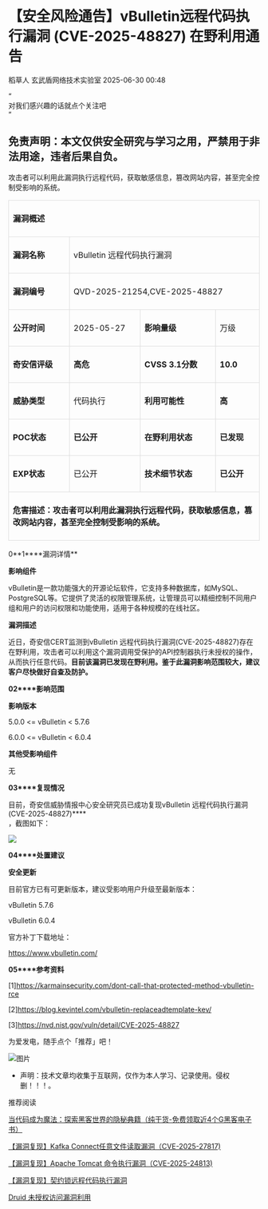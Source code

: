 #  【安全风险通告】vBulletin远程代码执行漏洞 (CVE-2025-48827) 在野利用通告  
稻草人  玄武盾网络技术实验室   2025-06-30 00:48  
  
“  
对我们感兴趣的话就点个关注吧  
”  
  
## 免责声明：本文仅供安全研究与学习之用，严禁用于非法用途，违者后果自负。  
  
  
攻击者可以利用此漏洞执行远程代码，获取敏感信息，篡改网站内容，甚至完全控制受影响的系统。  
<table><tbody><tr style="box-sizing: border-box;"><td colspan="4" data-colwidth="136,157,169,95" style="box-sizing: border-box;padding: 8px;line-height: 1.5;vertical-align: top;border: 1px solid rgb(221, 221, 221);"><p style="box-sizing: border-box;margin: 16px 0px;"><strong style="box-sizing: border-box;font-weight: 700;"><span leaf="">漏洞概述</span></strong></p></td></tr><tr style="box-sizing: border-box;"><td data-colwidth="136" width="136" style="box-sizing: border-box;padding: 8px;line-height: 1.5;vertical-align: top;border: 1px solid rgb(221, 221, 221);"><p style="box-sizing: border-box;margin: 16px 0px;"><strong style="box-sizing: border-box;font-weight: 700;"><span leaf="">漏洞名称</span></strong></p></td><td colspan="3" data-colwidth="157,169,95" style="box-sizing: border-box;padding: 8px;line-height: 1.5;vertical-align: top;border: 1px solid rgb(221, 221, 221);"><p style="box-sizing: border-box;margin: 16px 0px;"><span leaf="">vBulletin 远程代码执行漏洞</span></p></td></tr><tr style="box-sizing: border-box;"><td data-colwidth="136" width="136" style="box-sizing: border-box;padding: 8px;line-height: 1.5;vertical-align: top;border: 1px solid rgb(221, 221, 221);"><p style="box-sizing: border-box;margin: 16px 0px;"><strong style="box-sizing: border-box;font-weight: 700;"><span leaf="">漏洞编号</span></strong></p></td><td colspan="3" data-colwidth="157,169,95" style="box-sizing: border-box;padding: 8px;line-height: 1.5;vertical-align: top;border: 1px solid rgb(221, 221, 221);"><p style="box-sizing: border-box;margin: 16px 0px;"><span leaf="">QVD-2025-21254,CVE-2025-48827</span></p></td></tr><tr style="box-sizing: border-box;"><td data-colwidth="136" width="136" style="box-sizing: border-box;padding: 8px;line-height: 1.5;vertical-align: top;border: 1px solid rgb(221, 221, 221);"><p style="box-sizing: border-box;margin: 16px 0px;"><strong style="box-sizing: border-box;font-weight: 700;"><span leaf="">公开时间</span></strong></p></td><td data-colwidth="157" width="157" style="box-sizing: border-box;padding: 8px;line-height: 1.5;vertical-align: top;border: 1px solid rgb(221, 221, 221);"><p style="box-sizing: border-box;margin: 16px 0px;"><span leaf="">2025-05-27</span></p></td><td data-colwidth="169" width="169" style="box-sizing: border-box;padding: 8px;line-height: 1.5;vertical-align: top;border: 1px solid rgb(221, 221, 221);"><p style="box-sizing: border-box;margin: 16px 0px;"><strong style="box-sizing: border-box;font-weight: 700;"><span leaf="">影响量级</span></strong></p></td><td data-colwidth="95" width="95" style="box-sizing: border-box;padding: 8px;line-height: 1.5;vertical-align: top;border: 1px solid rgb(221, 221, 221);"><p style="box-sizing: border-box;margin: 16px 0px;"><span leaf="">万级</span></p></td></tr><tr style="box-sizing: border-box;"><td data-colwidth="136" width="136" style="box-sizing: border-box;padding: 8px;line-height: 1.5;vertical-align: top;border: 1px solid rgb(221, 221, 221);"><p style="box-sizing: border-box;margin: 16px 0px;"><strong style="box-sizing: border-box;font-weight: 700;"><span leaf="">奇安信评级</span></strong></p></td><td data-colwidth="157" width="157" style="box-sizing: border-box;padding: 8px;line-height: 1.5;vertical-align: top;border: 1px solid rgb(221, 221, 221);"><p style="box-sizing: border-box;margin: 16px 0px;"><strong style="box-sizing: border-box;font-weight: 700;"><span leaf="">高危</span></strong></p></td><td data-colwidth="169" width="169" style="box-sizing: border-box;padding: 8px;line-height: 1.5;vertical-align: top;border: 1px solid rgb(221, 221, 221);"><p style="box-sizing: border-box;margin: 16px 0px;"><strong style="box-sizing: border-box;font-weight: 700;"><strong style="box-sizing: border-box;font-weight: 700;"><span leaf="">CVSS 3.1分数</span></strong></strong></p></td><td data-colwidth="95" width="95" style="box-sizing: border-box;padding: 8px;line-height: 1.5;vertical-align: top;border: 1px solid rgb(221, 221, 221);"><p style="box-sizing: border-box;margin: 16px 0px;"><strong style="box-sizing: border-box;font-weight: 700;"><span leaf="">10.0</span></strong></p></td></tr><tr style="box-sizing: border-box;"><td data-colwidth="136" width="136" style="box-sizing: border-box;padding: 8px;line-height: 1.5;vertical-align: top;border: 1px solid rgb(221, 221, 221);"><p style="box-sizing: border-box;margin: 16px 0px;"><strong style="box-sizing: border-box;font-weight: 700;"><span leaf="">威胁类型</span></strong><strong style="box-sizing: border-box;font-weight: 700;"></strong></p></td><td data-colwidth="157" width="157" style="box-sizing: border-box;padding: 8px;line-height: 1.5;vertical-align: top;border: 1px solid rgb(221, 221, 221);"><p style="box-sizing: border-box;margin: 16px 0px;"><span leaf="">代码执行</span></p></td><td data-colwidth="169" width="169" style="box-sizing: border-box;padding: 8px;line-height: 1.5;vertical-align: top;border: 1px solid rgb(221, 221, 221);"><p style="box-sizing: border-box;margin: 16px 0px;"><strong style="box-sizing: border-box;font-weight: 700;"><span leaf="">利用可能性</span></strong></p></td><td data-colwidth="95" width="95" style="box-sizing: border-box;padding: 8px;line-height: 1.5;vertical-align: top;border: 1px solid rgb(221, 221, 221);"><p style="box-sizing: border-box;margin: 16px 0px;"><strong style="box-sizing: border-box;font-weight: 700;"><span leaf="">高</span></strong></p></td></tr><tr style="box-sizing: border-box;"><td data-colwidth="136" width="136" style="box-sizing: border-box;padding: 8px;line-height: 1.5;vertical-align: top;border: 1px solid rgb(221, 221, 221);"><p style="box-sizing: border-box;margin: 16px 0px;"><strong style="box-sizing: border-box;font-weight: 700;"><span leaf="">POC状态</span></strong></p></td><td data-colwidth="157" width="157" style="box-sizing: border-box;padding: 8px;line-height: 1.5;vertical-align: top;border: 1px solid rgb(221, 221, 221);"><p style="box-sizing: border-box;margin: 16px 0px;"><strong style="box-sizing: border-box;font-weight: 700;"><span leaf="">已公开</span></strong><strong style="box-sizing: border-box;font-weight: 700;"></strong></p></td><td data-colwidth="169" width="169" style="box-sizing: border-box;padding: 8px;line-height: 1.5;vertical-align: top;border: 1px solid rgb(221, 221, 221);"><p style="box-sizing: border-box;margin: 16px 0px;"><strong style="box-sizing: border-box;font-weight: 700;"><span leaf="">在野利用状态</span></strong></p></td><td data-colwidth="95" width="95" style="box-sizing: border-box;padding: 8px;line-height: 1.5;vertical-align: top;border: 1px solid rgb(221, 221, 221);"><p style="box-sizing: border-box;margin: 16px 0px;"><strong style="box-sizing: border-box;font-weight: 700;"><span leaf="">已发现</span></strong></p></td></tr><tr style="box-sizing: border-box;"><td data-colwidth="136" width="136" style="box-sizing: border-box;padding: 8px;line-height: 1.5;vertical-align: top;border: 1px solid rgb(221, 221, 221);"><p style="box-sizing: border-box;margin: 16px 0px;"><strong style="box-sizing: border-box;font-weight: 700;"><span leaf="">EXP状态</span></strong></p></td><td data-colwidth="157" width="157" style="box-sizing: border-box;padding: 8px;line-height: 1.5;vertical-align: top;border: 1px solid rgb(221, 221, 221);"><p style="box-sizing: border-box;margin: 16px 0px;"><span leaf="">已公开</span></p></td><td data-colwidth="169" width="169" style="box-sizing: border-box;padding: 8px;line-height: 1.5;vertical-align: top;border: 1px solid rgb(221, 221, 221);"><p style="box-sizing: border-box;margin: 16px 0px;"><strong style="box-sizing: border-box;font-weight: 700;"><span leaf="">技术细节状态</span></strong></p></td><td data-colwidth="95" width="95" style="box-sizing: border-box;padding: 8px;line-height: 1.5;vertical-align: top;border: 1px solid rgb(221, 221, 221);"><p style="box-sizing: border-box;margin: 16px 0px;"><strong style="box-sizing: border-box;font-weight: 700;"><span leaf="">已公开</span></strong><strong style="box-sizing: border-box;font-weight: 700;"></strong><strong style="box-sizing: border-box;font-weight: 700;"></strong></p></td></tr><tr style="box-sizing: border-box;"><td colspan="4" data-colwidth="136,157,169,95" style="box-sizing: border-box;padding: 8px;line-height: 1.5;vertical-align: top;border: 1px solid rgb(221, 221, 221);"><p style="box-sizing: border-box;margin: 16px 0px;background-color: transparent;font-size: 16px;"><strong style="box-sizing: border-box;font-weight: 700;"><span leaf="">危害描述：攻击者可以利用此漏洞执行远程代码，获取敏感信息，篡改网站内容，甚至完全控制受影响的系统。</span></strong></p></td></tr></tbody></table>  
0**1****漏洞详情**  
  
**影响组件**  
  
vBulletin是一款功能强大的开源论坛软件，它支持多种数据库，如MySQL、PostgreSQL等。它提供了灵活的权限管理系统，让管理员可以精细控制不同用户组和用户的访问权限和功能使用，适用于各种规模的在线社区。  
  
**漏洞描述**  
  
近日，奇安信CERT监测到vBulletin 远程代码执行漏洞(CVE-2025-48827)存在在野利用，攻击者可以利用这个漏洞调用受保护的API控制器执行未授权的操作，从而执行任意代码。**目前该漏洞已发现在野利用。****鉴于此漏洞影响范围较大，建议客户尽快做好自查及防护。******  
  
**02****影响范围**  
  
**影响版本**  
  
5.0.0 <= vBulletin < 5.7.6  
  
6.0.0 <= vBulletin < 6.0.4  
  
**其他受影响组件**  
  
无  
  
**03****复现情况**  
  
目前，奇安信威胁情报中心安全研究员已成功复现vBulletin 远程代码执行漏洞(CVE-2025-48827)****  
，截图如下：  
  
![](https://mmbiz.qpic.cn/mmbiz_png/UM0M1icqlo0lusPEuhYaL7UH7kOiaSwFO13cCRywdRpyNanO8dKvrkZBqItCALvKJJyqZJMhuZsEoYooxnMcUfPQ/640?wx_fmt=png&from=appmsg "")  
  
**04****处置建议**  
  
**安全更新**  
  
目前官方已有可更新版本，建议受影响用户升级至最新版本：  
  
vBulletin 5.7.6  
  
vBulletin 6.0.4  
  
官方补丁下载地址：  
  
https://www.vbulletin.com/  
  
**05****参考资料**  
  
[1]https://karmainsecurity.com/dont-call-that-protected-method-vbulletin-rce  
  
[2]https://blog.kevintel.com/vbulletin-replaceadtemplate-kev/  
  
[3]https://nvd.nist.gov/vuln/detail/CVE-2025-48827  
  
  
为爱发电，随手点个「推荐」吧！  
  
![图片](https://mmbiz.qpic.cn/mmbiz_png/UM0M1icqlo0knIjq7rj7rsX0r4Rf2CDQylx0IjMfpPM93icE9AGx28bqwDRau5EkcWpK6WBAG5zGDS41wkfcvJiaA/640?wx_fmt=other&wxfrom=5&wx_lazy=1&wx_co=1&tp=webp "")  
  
* 声明：技术文章均收集于互联网，仅作为本人学习、记录使用。侵权删！！！。  
  
推荐阅读  
  
[当代码成为魔法：探索黑客世界的隐秘典籍（纯干货-免费领取近4个G黑客电子书）](https://mp.weixin.qq.com/s?__biz=MzI4MjkxNzY1NQ==&mid=2247485923&idx=1&sn=49f7d92bd0141f2bc4fb6a7df85a380b&scene=21#wechat_redirect)  
  
  
[【漏洞复现】Kafka Connect任意文件读取漏洞（CVE-2025-27817)](https://mp.weixin.qq.com/s?__biz=MzI4MjkxNzY1NQ==&mid=2247485966&idx=1&sn=502623af4e680d22ab43973a413eee69&scene=21#wechat_redirect)  
  
  
[【漏洞复现】Apache Tomcat 命令执行漏洞（CVE-2025-24813)](https://mp.weixin.qq.com/s?__biz=MzI4MjkxNzY1NQ==&mid=2247485985&idx=1&sn=77e197ee7c913ad96cdc2f038191fd99&scene=21#wechat_redirect)  
  
  
[【漏洞复现】契约锁远程代码执行漏洞](https://mp.weixin.qq.com/s?__biz=MzI4MjkxNzY1NQ==&mid=2247485905&idx=1&sn=bde9c0b7742a30ff31614872d63a3cbd&scene=21#wechat_redirect)  
  
  
[Druid 未授权访问漏洞利用](https://mp.weixin.qq.com/s?__biz=MzI4MjkxNzY1NQ==&mid=2247485889&idx=1&sn=788d9f48d88c8576ed24cd7d5efd0136&scene=21#wechat_redirect)  
  
  
